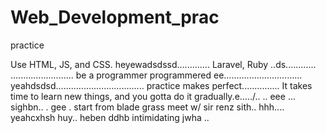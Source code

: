 # Web_Development_prac
practice

Use HTML, JS, and CSS.
 heyewadsdssd.............
Laravel, Ruby ..ds............
.........................
be a programmer programmered ee...............................
 yeahdsdsd...................................
practice makes perfect...............
It takes time to learn new things, and you gotta do it gradually.e...../..
..
 eee ...
sighbn..
. gee . start from blade grass meet w/ sir renz
sith..
hhh....
yeahcxhsh
huy..
heben
ddhb
intimidating
jwha
..
